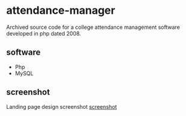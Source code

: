 # attendance-manager
Archived source code for a college attendance management software developed in php dated 2008.

## software
- Php
- MySQL

## screenshot
Landing page design screenshot
[screenshot](assets/screenshot.png)
